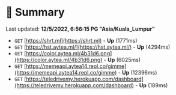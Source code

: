 # 📖 Summary
Last updated: **12/5/2022, 6:56:15 PG "Asia/Kuala_Lumpur"**

- `GET` [https://shrt.ml](https://shrt.ml) - **Up** (1771ms)
- `GET` [https://hst.aytea.ml/](https://hst.aytea.ml/) - **Up** (4294ms)
- `GET` [https://color.aytea.ml/4b31d6.png](https://color.aytea.ml/4b31d6.png) - **Up** (6025ms)
- `GET` [https://memeapi.aytea14.repl.co/gimme](https://memeapi.aytea14.repl.co/gimme) - **Up** (12396ms)
- `GET` [https://teledrivemy.herokuapp.com/dashboard](https://teledrivemy.herokuapp.com/dashboard) - **Up** (189ms)
